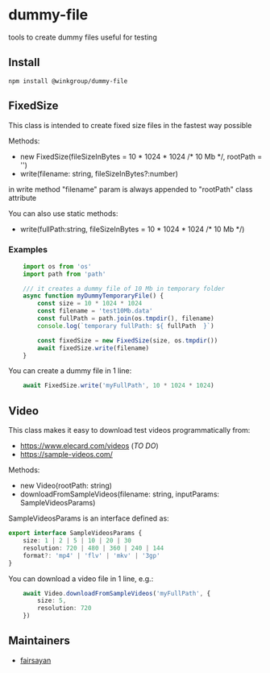 # dummy-file
tools to create dummy files useful for testing

## Install
```
npm install @winkgroup/dummy-file
```

## FixedSize
This class is intended to create fixed size files in the fastest way possible

Methods:
- new FixedSize(fileSizeInBytes = 10 * 1024 * 1024 /* 10 Mb */, rootPath = '')
- write(filename: string, fileSizeInBytes?:number)

in write method "filename" param is always appended to "rootPath" class attribute

You can also use static methods:
- write(fullPath:string, fileSizeInBytes = 10 * 1024 * 1024 /* 10 Mb */)

### Examples
```ts
    import os from 'os'
    import path from 'path'

    /// it creates a dummy file of 10 Mb in temporary folder
    async function myDummyTemporaryFile() {
        const size = 10 * 1024 * 1024
        const filename = 'test10Mb.data'
        const fullPath = path.join(os.tmpdir(), filename)
        console.log(`temporary fullPath: ${ fullPath  }`)

        const fixedSize = new FixedSize(size, os.tmpdir())
        await fixedSize.write(filename)
    }
```

You can create a dummy file in 1 line:
```ts
    await FixedSize.write('myFullPath', 10 * 1024 * 1024)
```

## Video
This class makes it easy to download test videos programmatically from:
- https://www.elecard.com/videos (*TO DO*)
- https://sample-videos.com/

Methods:
- new Video(rootPath: string)
- downloadFromSampleVideos(filename: string, inputParams: SampleVideosParams)

SampleVideosParams is an interface defined as:
```ts
export interface SampleVideosParams {
    size: 1 | 2 | 5 | 10 | 20 | 30
    resolution: 720 | 480 | 360 | 240 | 144
    format?: 'mp4' | 'flv' | 'mkv' | '3gp'
}
```

You can download a video file in 1 line, e.g.:
```ts
    await Video.downloadFromSampleVideos('myFullPath', {
        size: 5,
        resolution: 720
    })
```

## Maintainers
* [fairsayan](https://github.com/fairsayan)